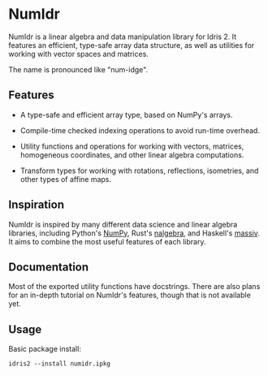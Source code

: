 # NumIdr

NumIdr is a linear algebra and data manipulation library for Idris 2. It features
an efficient, type-safe array data structure, as well as utilities for working with
vector spaces and matrices.

The name is pronounced like "num-idge".

## Features

- A type-safe and efficient array type, based on NumPy's arrays.

- Compile-time checked indexing operations to avoid run-time overhead.

- Utility functions and operations for working with vectors, matrices,
  homogeneous coordinates, and other linear algebra computations.

- Transform types for working with rotations, reflections, isometries, and other
  types of affine maps.

## Inspiration

NumIdr is inspired by many different data science and linear algebra libraries,
including Python's [NumPy](https://numpy.org/), Rust's [nalgebra](https://www.nalgebra.org/),
and Haskell's [massiv](https://hackage.haskell.org/package/massiv). It aims to
combine the most useful features of each library.

## Documentation

Most of the exported utility functions have docstrings. There are also plans for
an in-depth tutorial on NumIdr's features, though that is not available yet.

## Usage

Basic package install:

``` shell
idris2 --install numidr.ipkg
```

